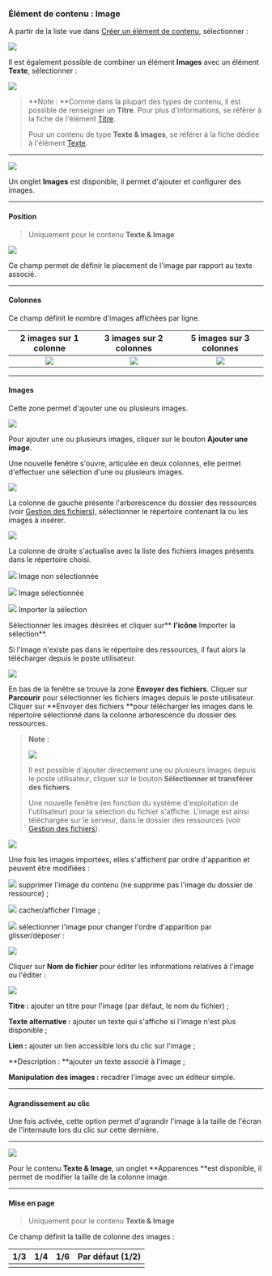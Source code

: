 ### Élément de contenu : Image

A partir de la liste vue dans [Créer un élément de contenu](/types-de-contenu/creer-un-element-de-contenu.md), sélectionner :

![](/assets/add_content_images.png)

Il est également possible de combiner un élément **Images** avec un élément **Texte**, sélectionner :

![](/assets/add_content_texte_images.png)

> **Note : **Comme dans la plupart des types de contenu, il est possible de renseigner un **Titre**. Pour plus d'informations, se référer à la fiche de l'élément [Titre](/types-de-contenu/types-de-contenu/titre.md).
>
> Pour un contenu de type **Texte & images**, se référer à la fiche dédiée à l'élément [Texte](/types-de-contenu/types-de-contenu/texte.md).

---

![](/assets/add_content_images_ong.png)

Un onglet **Images** est disponible, il permet d'ajouter et configurer des images.

---

#### Position

> Uniquement pour le contenu **Texte & Image**

![](/assets/add_content_img_pos.png)

Ce champ permet de définir le placement de l'image par rapport au texte associé.

---

#### **Colonnes**

Ce champ définit le nombre d'images affichées par ligne.

| 2 images sur 1 colonne | 3 images sur 2 colonnes | 5 images sur 3 colonnes |
| :---: | :---: | :---: |
| ![](/assets/add_content_img_ex3.png) | ![](/assets/add_content_img_ex1.png) | ![](/assets/add_content_img_ex2.png) |

---

#### **Images**

Cette zone permet d'ajouter une ou plusieurs images.

![](/assets/add_content_btn_add1.png)

Pour ajouter une ou plusieurs images, cliquer sur le bouton **Ajouter une image**.

Une nouvelle fenêtre s'ouvre, articulée en deux colonnes, elle permet d'effectuer une sélection d'une ou plusieurs images.

![](/assets/add_content_file1.png)

La colonne de gauche présente l'arborescence du dossier des ressources \(voir [Gestion des fichiers](https://www.gitbook.com/book/agrosup-dijon-eduter/guide-utilisation-typo3/edit#)\), sélectionner le répertoire contenant la ou les images à insérer.

![](/assets/add_content_file2.png)

La colonne de droite s'actualise avec la liste des fichiers images présents dans le répertoire choisi.

![](/assets/btn_selection_off.png) Image non sélectionnée

![](/assets/btn_selection_on.png) Image sélectionnée

![](/assets/btn_import.png) Importer la sélection

Sélectionner les images désirées et cliquer sur** **l'icône** Importer la sélection**.

Si l'image n'existe pas dans le répertoire des ressources, il faut alors la télécharger depuis le poste utilisateur.

![](/assets/file_upload.png)

En bas de la fenêtre se trouve la zone **Envoyer des fichiers**. Cliquer sur **Parcourir** pour sélectionner les fichiers images depuis le poste utilisateur. Cliquer sur **Envoyer des fichiers **pour télécharger les images dans le répertoire sélectionné dans la colonne arborescence du dossier des ressources.

> **Note :**
>
> ![](/assets/btn_import_img.png)
>
> Il est possible d'ajouter directement une ou plusieurs images depuis le poste utilisateur, cliquer sur le bouton **Sélectionner et transférer des fichiers**.
>
> Une nouvelle fenêtre \(en fonction du système d'exploitation de l'utilisateur\) pour la sélection du fichier s'affiche. L'image est ainsi téléchargée sur le serveur, dans le dossier des ressources \(voir [Gestion des fichiers](https://www.gitbook.com/book/agrosup-dijon-eduter/guide-utilisation-typo3/edit#)\).

![](/assets/add_content_img_list.png)

Une fois les images importées, elles s'affichent par ordre d'apparition et peuvent être modifiées :

![](/assets/rm_btn.png) supprimer l'image du contenu \(ne supprime pas l'image du dossier de ressource\) ;

![](/assets/hide_btn.png) cacher/afficher l'image ;

![](/assets/btn_select.png) sélectionner l'image pour changer l'ordre d'apparition par glisser/déposer :

![](/assets/add_content_img_order.png)

Cliquer sur **Nom de fichier** pour éditer les informations relatives à l'image ou l'éditer :

![](/assets/add_content_img_edit.png)

**Titre :** ajouter un titre pour l'image \(par défaut, le nom du fichier\) ;

**Texte alternative :** ajouter un texte qui s'affiche si l'image n'est plus disponible ;

**Lien :** ajouter un lien accessible lors du clic sur l'image ;

**Description : **ajouter un texte associé à l'image ;

**Manipulation des images :** recadrer l'image avec un éditeur simple.

---

#### Agrandissement au clic

Une fois activée, cette option permet d'agrandir l'image à la taille de l'écran de l'internaute lors du clic sur cette dernière.

---

![](/assets/add_content_image_texte_apparence.png)

Pour le contenu **Texte & Image**, un onglet **Apparences **est disponible, il permet de modifier la taille de la colonne image.

---

#### Mise en page

> Uniquement pour le contenu **Texte & Image**

Ce champ définit la taille de colonne des images :

| 1/3 | 1/4 | 1/6 | Par défaut \(1/2\) |
| :--- | :--- | :--- | :--- |
|  |  |  |  |




